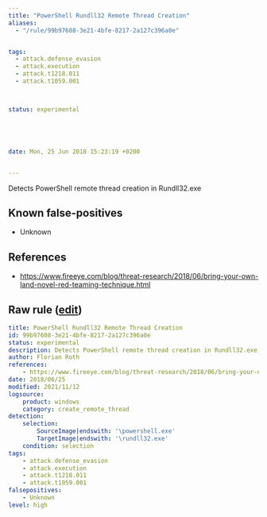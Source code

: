 ```yaml
---
title: "PowerShell Rundll32 Remote Thread Creation"
aliases:
  - "/rule/99b97608-3e21-4bfe-8217-2a127c396a0e"


tags:
  - attack.defense_evasion
  - attack.execution
  - attack.t1218.011
  - attack.t1059.001



status: experimental





date: Mon, 25 Jun 2018 15:23:19 +0200


---
```


Detects PowerShell remote thread creation in Rundll32.exe

<!--more-->


## Known false-positives

* Unknown



## References

* https://www.fireeye.com/blog/threat-research/2018/06/bring-your-own-land-novel-red-teaming-technique.html


## Raw rule ([edit](https://github.com/SigmaHQ/sigma/edit/master/rules/windows/create_remote_thread/sysmon_susp_powershell_rundll32.yml))
```yaml
title: PowerShell Rundll32 Remote Thread Creation
id: 99b97608-3e21-4bfe-8217-2a127c396a0e
status: experimental
description: Detects PowerShell remote thread creation in Rundll32.exe
author: Florian Roth
references:
    - https://www.fireeye.com/blog/threat-research/2018/06/bring-your-own-land-novel-red-teaming-technique.html
date: 2018/06/25
modified: 2021/11/12
logsource:
    product: windows
    category: create_remote_thread
detection:
    selection:
        SourceImage|endswith: '\powershell.exe'
        TargetImage|endswith: '\rundll32.exe'
    condition: selection
tags:
    - attack.defense_evasion
    - attack.execution
    - attack.t1218.011
    - attack.t1059.001
falsepositives:
    - Unknown
level: high

```
